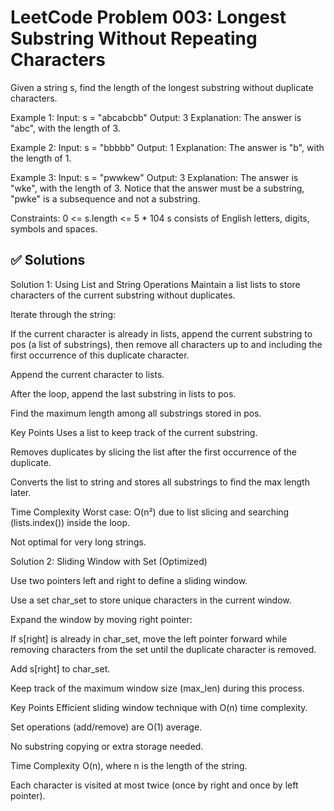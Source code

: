# LeetCode Problem 003: Longest Substring Without Repeating Characters

Given a string s, find the length of the longest substring without duplicate characters.

Example 1:
Input: s = "abcabcbb"
Output: 3
Explanation: The answer is "abc", with the length of 3.

Example 2:
Input: s = "bbbbb"
Output: 1
Explanation: The answer is "b", with the length of 1.

Example 3:
Input: s = "pwwkew"
Output: 3
Explanation: The answer is "wke", with the length of 3.
Notice that the answer must be a substring, "pwke" is a subsequence and not a substring.
 

Constraints:
0 <= s.length <= 5 * 104
s consists of English letters, digits, symbols and spaces.

## ✅ Solutions

Solution 1: Using List and String Operations
Maintain a list lists to store characters of the current substring without duplicates.

Iterate through the string:

If the current character is already in lists, append the current substring to pos (a list of substrings), then remove all characters up to and including the first occurrence of this duplicate character.

Append the current character to lists.

After the loop, append the last substring in lists to pos.

Find the maximum length among all substrings stored in pos.


Key Points
Uses a list to keep track of the current substring.

Removes duplicates by slicing the list after the first occurrence of the duplicate.

Converts the list to string and stores all substrings to find the max length later.

Time Complexity
Worst case: O(n²) due to list slicing and searching (lists.index()) inside the loop.

Not optimal for very long strings.



Solution 2: Sliding Window with Set (Optimized)

Use two pointers left and right to define a sliding window.

Use a set char_set to store unique characters in the current window.

Expand the window by moving right pointer:

If s[right] is already in char_set, move the left pointer forward while removing characters from the set until the duplicate character is removed.

Add s[right] to char_set.

Keep track of the maximum window size (max_len) during this process.

Key Points
Efficient sliding window technique with O(n) time complexity.

Set operations (add/remove) are O(1) average.

No substring copying or extra storage needed.

Time Complexity
O(n), where n is the length of the string.

Each character is visited at most twice (once by right and once by left pointer).

